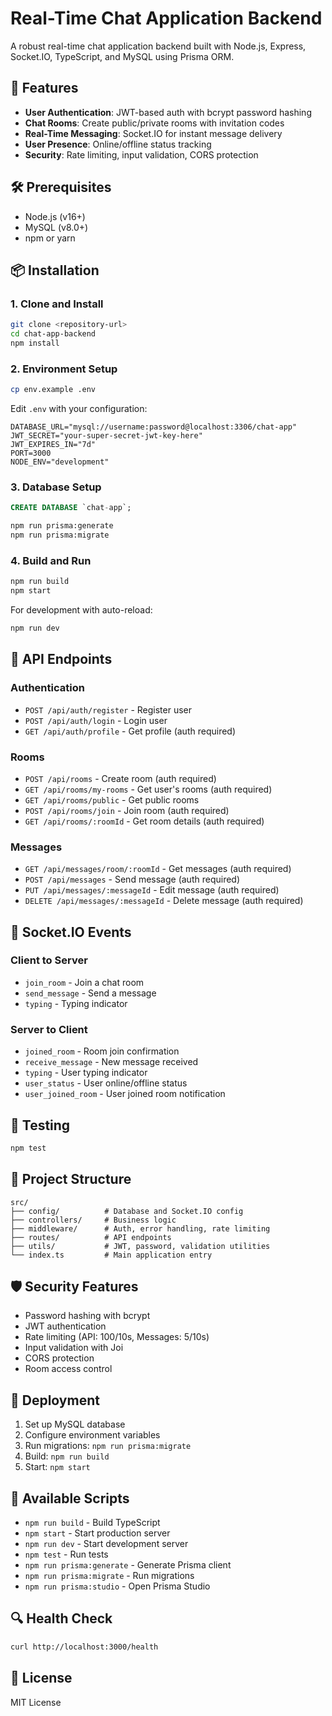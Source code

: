 # Real-Time Chat Application Backend

A robust real-time chat application backend built with Node.js, Express, Socket.IO, TypeScript, and MySQL using Prisma ORM.

## 🚀 Features

- **User Authentication**: JWT-based auth with bcrypt password hashing
- **Chat Rooms**: Create public/private rooms with invitation codes
- **Real-Time Messaging**: Socket.IO for instant message delivery
- **User Presence**: Online/offline status tracking
- **Security**: Rate limiting, input validation, CORS protection

## 🛠️ Prerequisites

- Node.js (v16+)
- MySQL (v8.0+)
- npm or yarn

## 📦 Installation

### 1. Clone and Install
```bash
git clone <repository-url>
cd chat-app-backend
npm install
```

### 2. Environment Setup
```bash
cp env.example .env
```

Edit `.env` with your configuration:
```env
DATABASE_URL="mysql://username:password@localhost:3306/chat-app"
JWT_SECRET="your-super-secret-jwt-key-here"
JWT_EXPIRES_IN="7d"
PORT=3000
NODE_ENV="development"
```

### 3. Database Setup
```sql
CREATE DATABASE `chat-app`;
```

```bash
npm run prisma:generate
npm run prisma:migrate
```

### 4. Build and Run
```bash
npm run build
npm start
```

For development with auto-reload:
```bash
npm run dev
```

## 📡 API Endpoints

### Authentication
- `POST /api/auth/register` - Register user
- `POST /api/auth/login` - Login user
- `GET /api/auth/profile` - Get profile (auth required)

### Rooms
- `POST /api/rooms` - Create room (auth required)
- `GET /api/rooms/my-rooms` - Get user's rooms (auth required)
- `GET /api/rooms/public` - Get public rooms
- `POST /api/rooms/join` - Join room (auth required)
- `GET /api/rooms/:roomId` - Get room details (auth required)

### Messages
- `GET /api/messages/room/:roomId` - Get messages (auth required)
- `POST /api/messages` - Send message (auth required)
- `PUT /api/messages/:messageId` - Edit message (auth required)
- `DELETE /api/messages/:messageId` - Delete message (auth required)

## 🔌 Socket.IO Events

### Client to Server
- `join_room` - Join a chat room
- `send_message` - Send a message
- `typing` - Typing indicator

### Server to Client
- `joined_room` - Room join confirmation
- `receive_message` - New message received
- `typing` - User typing indicator
- `user_status` - User online/offline status
- `user_joined_room` - User joined room notification

## 🧪 Testing

```bash
npm test
```

## 📁 Project Structure
```
src/
├── config/          # Database and Socket.IO config
├── controllers/     # Business logic
├── middleware/      # Auth, error handling, rate limiting
├── routes/          # API endpoints
├── utils/           # JWT, password, validation utilities
└── index.ts         # Main application entry
```

## 🛡️ Security Features

- Password hashing with bcrypt
- JWT authentication
- Rate limiting (API: 100/10s, Messages: 5/10s)
- Input validation with Joi
- CORS protection
- Room access control

## 🚀 Deployment

1. Set up MySQL database
2. Configure environment variables
3. Run migrations: `npm run prisma:migrate`
4. Build: `npm run build`
5. Start: `npm start`

## 📜 Available Scripts

- `npm run build` - Build TypeScript
- `npm start` - Start production server
- `npm run dev` - Start development server
- `npm test` - Run tests
- `npm run prisma:generate` - Generate Prisma client
- `npm run prisma:migrate` - Run migrations
- `npm run prisma:studio` - Open Prisma Studio

## 🔍 Health Check

```bash
curl http://localhost:3000/health
```

## 📄 License

MIT License
